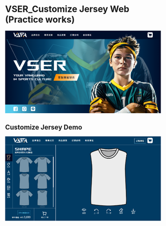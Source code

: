 # VSER_Customize Jersey Web (Practice works)
[![VSER](images/indexImg.png)](https://sandychen014035.github.io/VSER_customized-jerseys/)

## Customize Jersey Demo
[![VSER](images/indexGif.gif)](https://aria-hawa.github.io/customizeJersey/customize.html)


